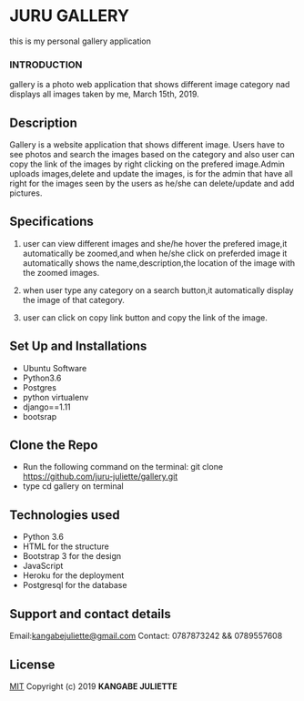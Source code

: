 # JURU GALLERY
 this is my personal gallery application 

### INTRODUCTION
gallery is a photo web application that shows different image category nad displays all images taken by me, March 15th, 2019.


## Description
Gallery is a website application that shows different image. Users have to see photos and search the images based on the category and also user can copy the link of the images by right clicking on the prefered image.Admin uploads images,delete and update the images, is for the admin that have all right for the images seen by the users as he/she can delete/update and add pictures. 

## Specifications
1. user can view different images and she/he hover the prefered image,it automatically be zoomed,and when he/she click on preferded image it automatically shows the name,description,the location of the image with the zoomed images.

2. when user type any category on a search button,it automatically display the image of that category.

3. user can click on copy link button and copy the link of the image.

## Set Up and Installations
* Ubuntu Software
* Python3.6
* Postgres
* python virtualenv
* django==1.11
* bootsrap

## Clone the Repo
* Run the following command on the terminal: git clone https://github.com/juru-juliette/gallery.git 
* type cd gallery on terminal

## Technologies used
- Python 3.6
- HTML for the structure
- Bootstrap 3 for the design
- JavaScript
- Heroku for the deployment
- Postgresql for the database
## Support and contact details
 Email:kangabejuliette@gmail.com 
 Contact: 0787873242 &&  0789557608
## License
[MIT](https://choosealicense.com/licenses/mit/)
Copyright (c) 2019 **KANGABE JULIETTE**